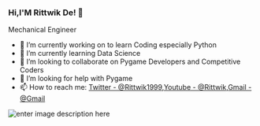 ### Hi,I'M Rittwik De!  👋
Mechanical Engineer

- 🔭 I’m currently working on to learn Coding especially Python
- 🌱 I’m currently learning Data Science
- 👯 I’m looking to collaborate on Pygame Developers and Competitive Coders
- 🤔 I’m looking for help with Pygame
- 📫 How to reach me: [Twitter - @Rittwik1999](https://twitter.com/Rittwik1999),[Youtube - @Rittwik](https://www.youtube.com/channel/UCIo0PIuO_IIKJEwrsKA56EA),[Gmail - @Gmail](https://mail.google.com/mail/u/0/#inbox)

![enter image description here](https://github-readme-stats.vercel.app/api?username=rikde1999&&show_icons=true&title_color=ffffff&icon_color=bb2acf&text_color=daf7dc&bg_color=191919)

